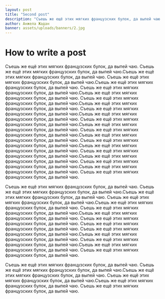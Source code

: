 ```yaml
---
layout: post
title: "Second post"
description: "Съешь же ещё этих мягких французских булок, да выпей чаю. Съешь же ещё этих мягких французских булок, да выпей чаю." 
author: Анжела Жадан
banner: assets/uploads/banners/2.jpg
---
```


# How to write a post

Съешь же ещё этих мягких французских булок, да выпей чаю. Съешь же ещё этих мягких французских булок, да выпей чаю.Съешь же ещё этих мягких французских булок, да выпей чаю. Съешь же ещё этих мягких французских булок, да выпей чаю.Съешь же ещё этих мягких французских булок, да выпей чаю. Съешь же ещё этих мягких французских булок, да выпей чаю.Съешь же ещё этих мягких французских булок, да выпей чаю. Съешь же ещё этих мягких французских булок, да выпей чаю.Съешь же ещё этих мягких французских булок, да выпей чаю. Съешь же ещё этих мягких французских булок, да выпей чаю.Съешь же ещё этих мягких французских булок, да выпей чаю. Съешь же ещё этих мягких французских булок, да выпей чаю.Съешь же ещё этих мягких французских булок, да выпей чаю. Съешь же ещё этих мягких французских булок, да выпей чаю.Съешь же ещё этих мягких французских булок, да выпей чаю. Съешь же ещё этих мягких французских булок, да выпей чаю.Съешь же ещё этих мягких французских булок, да выпей чаю. Съешь же ещё этих мягких французских булок, да выпей чаю.Съешь же ещё этих мягких французских булок, да выпей чаю. Съешь же ещё этих мягких французских булок, да выпей чаю.Съешь же ещё этих мягких французских булок, да выпей чаю. Съешь же ещё этих мягких французских булок, да выпей чаю.


Съешь же ещё этих мягких французских булок, да выпей чаю. Съешь же ещё этих мягких французских булок, да выпей чаю.Съешь же ещё этих мягких французских булок, да выпей чаю. Съешь же ещё этих мягких французских булок, да выпей чаю.Съешь же ещё этих мягких французских булок, да выпей чаю. Съешь же ещё этих мягких французских булок, да выпей чаю.Съешь же ещё этих мягких французских булок, да выпей чаю. Съешь же ещё этих мягких французских булок, да выпей чаю.
Съешь же ещё этих мягких французских булок, да выпей чаю. Съешь же ещё этих мягких французских булок, да выпей чаю.Съешь же ещё этих мягких французских булок, да выпей чаю. Съешь же ещё этих мягких французских булок, да выпей чаю.Съешь же ещё этих мягких французских булок, да выпей чаю. Съешь же ещё этих мягких французских булок, да выпей чаю.


Съешь же ещё этих мягких французских булок, да выпей чаю. Съешь же ещё этих мягких французских булок, да выпей чаю.Съешь же ещё этих мягких французских булок, да выпей чаю. Съешь же ещё этих мягких французских булок, да выпей чаю.Съешь же ещё этих мягких французских булок, да выпей чаю. Съешь же ещё этих мягких французских булок, да выпей чаю.